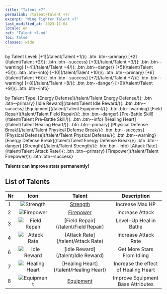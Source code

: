 ```yaml
---
title: "Talent +7"
permalink: /talent/Talent +7/
excerpt: "Wing Fighter Talent +7"
last_modified_at: 2023-11-04
locale: en
ref: "Talent +7.md"
toc: false
classes: wide
---
```


  by Talent Level:  [+1](/talent/Talent +1/){: .btn .btn--primary}   [+2](/talent/Talent +2/){: .btn .btn--success}   [+3](/talent/Talent +3/){: .btn .btn--warning}   [+4](/talent/Talent +4/){: .btn .btn--danger}   [+5](/talent/Talent +5/){: .btn .btn--info}   [+10](/talent/Talent +10/){: .btn .btn--primary}   [+6](/talent/Talent +6/){: .btn .btn--success}   [+7](/talent/Talent +7/){: .btn .btn--warning}   [+8](/talent/Talent +8/){: .btn .btn--danger}   [+9](/talent/Talent +9/){: .btn .btn--info} 

  by Talent Type:  [Energy Defense](/talent/Talent Energy Defense/){: .btn .btn--primary}   [Idle Reward](/talent/Talent Idle Reward/){: .btn .btn--success}   [Equipment](/talent/Talent Equipment/){: .btn .btn--warning}   [Field Repair](/talent/Talent Field Repair/){: .btn .btn--danger}   [Pre-Battle Skill](/talent/Talent Pre-Battle Skill/){: .btn .btn--info}   [Healing Heart](/talent/Talent Healing Heart/){: .btn .btn--primary}   [Physical Defense Break](/talent/Talent Physical Defense Break/){: .btn .btn--success}   [Physical Defense](/talent/Talent Physical Defense/){: .btn .btn--warning}   [Energy Defense Break](/talent/Talent Energy Defense Break/){: .btn .btn--danger}   [Strength](/talent/Talent Strength/){: .btn .btn--info}   [Attack Rate](/talent/Talent Attack Rate/){: .btn .btn--primary}   [Firepower](/talent/Talent Firepower/){: .btn .btn--success} 

  **Talents can improve stats permanently!**

## List of Talents

  |  Nr | Icon |      Talent        |   Description   |
  |:----|:----:|:---------------:|:---------------:|
  | 1 | ![Strength](/images/talent/Talent_1_p.png) | [Strength](/talent/Strength) | Increase Max HP | 
  | 2 | ![Firepower](/images/talent/Talent_2_p.png) | [Firepower](/talent/Firepower) | Increase Attack | 
  | 3 | ![Field Repair](/images/talent/Talent_3_p.png) | [Field Repair](/talent/Field Repair) | Level-Up Heal in Battle | 
  | 4 | ![Attack Rate](/images/talent/Talent_4_p.png) | [Attack Rate](/talent/Attack Rate) | Increase Attack Rate | 
  | 6 | ![Idle Reward](/images/talent/Talent_6_p.png) | [Idle Reward](/talent/Idle Reward) | Get More Stars From Idling | 
  | 7 | ![Healing Heart](/images/talent/Talent_7_p.png) | [Healing Heart](/talent/Healing Heart) | Increase the effect of Healing Heart | 
  | 8 | ![Equipment](/images/talent/Talent_8_p.png) | [Equipment](/talent/Equipment) | Improve Equipment Base Attributes | 
